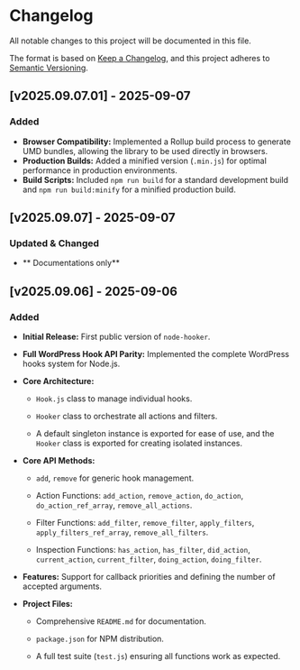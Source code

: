 # Changelog

All notable changes to this project will be documented in this file.

The format is based on [Keep a Changelog](https://keepachangelog.com/en/1.0.0/ "null"), and this project adheres to [Semantic Versioning](https://semver.org/spec/v2.0.0.html "null").


## \[v2025.09.07.01\] - 2025-09-07

### Added
- **Browser Compatibility:** Implemented a Rollup build process to generate UMD bundles, allowing the library to be used directly in browsers.
- **Production Builds:** Added a minified version (`.min.js`) for optimal performance in production environments.
- **Build Scripts:** Included `npm run build` for a standard development build and `npm run build:minify` for a minified production build.



## \[v2025.09.07\] - 2025-09-07

### Updated & Changed
- ** Documentations only**

    
## \[v2025.09.06\] - 2025-09-06

### Added

*   **Initial Release:** First public version of `node-hooker`.
    
*   **Full WordPress Hook API Parity:** Implemented the complete WordPress hooks system for Node.js.
    
*   **Core Architecture:**
    
    *   `Hook.js` class to manage individual hooks.
        
    *   `Hooker` class to orchestrate all actions and filters.
        
    *   A default singleton instance is exported for ease of use, and the `Hooker` class is exported for creating isolated instances.
        
*   **Core API Methods:**
    
    *   `add`, `remove` for generic hook management.
        
    *   Action Functions: `add_action`, `remove_action`, `do_action`, `do_action_ref_array`, `remove_all_actions`.
        
    *   Filter Functions: `add_filter`, `remove_filter`, `apply_filters`, `apply_filters_ref_array`, `remove_all_filters`.
        
    *   Inspection Functions: `has_action`, `has_filter`, `did_action`, `current_action`, `current_filter`, `doing_action`, `doing_filter`.
        
*   **Features:** Support for callback priorities and defining the number of accepted arguments.
    
*   **Project Files:**
    
    *   Comprehensive `README.md` for documentation.
        
    *   `package.json` for NPM distribution.
        
    *   A full test suite (`test.js`) ensuring all functions work as expected.
